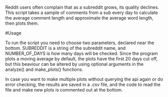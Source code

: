 Reddit users often complain that as a subreddit grows, its quality declines. This script takes a sample of comments from a 
sub every day to calculate the average comment length and approximate the average word length, then plots them.


#Usage

To run the script you need to choose two parameters, declared near the bottom. SUBREDDIT is a string of the subreddit name, and NUMBER_OF_DAYS is how many days will be checked. Since the program plots a moving average by default, the plots have the first 20 days cut off, but this beaviour can be altered by using optional arguments in the analyze() and make_plots() functions.

In case you want to make multiple plots without querying the api again or do error checking, the results are saved in a .csv file, and the code to read the file and make new plots is commented out at the bottom. 
